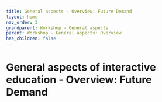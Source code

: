 ```yaml
---
title: General aspects - Overview: Future Demand
layout: home
nav_order: 3
grandparent: Workshop - General aspects
parent: Workshop - General aspects: Overview
has_children: false
---
```


# General aspects of interactive education - Overview: Future Demand